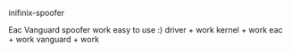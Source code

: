 inifinix-spoofer

Eac Vanguard spoofer work easy to use :)
driver + work
kernel + work
eac + work
vanguard + work
